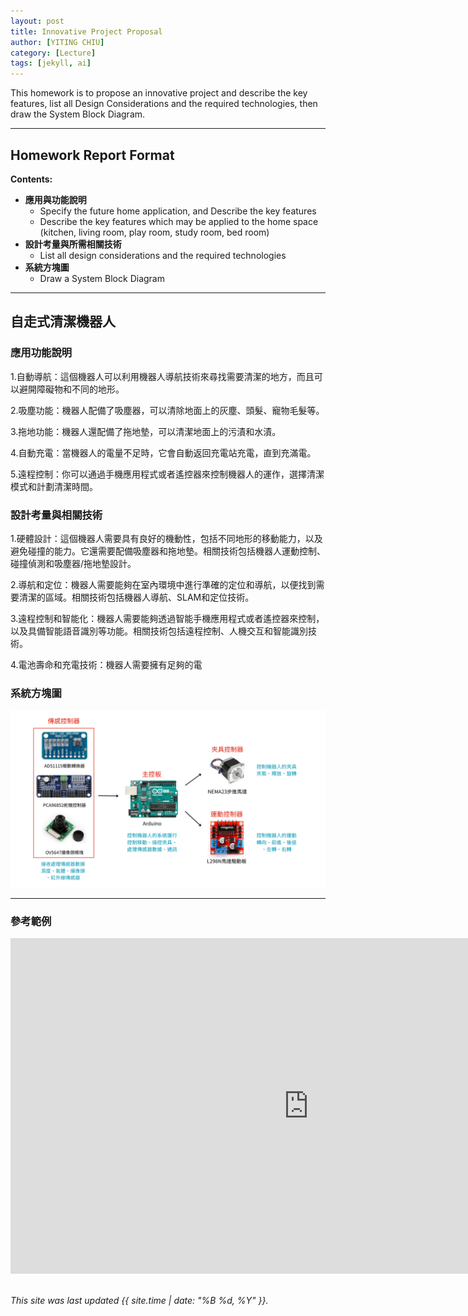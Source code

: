 ```yaml
---
layout: post
title: Innovative Project Proposal
author: [YITING CHIU]
category: [Lecture]
tags: [jekyll, ai]
---
```


This homework is to propose an innovative project and describe the key features, list all Design Considerations and the required technologies, then draw the System Block Diagram.

---
## Homework Report Format
**Contents:**<br>
* **應用與功能說明**
  - Specify the future home application, and Describe the key features
  - Describe the key features which may be applied to the home space (kitchen, living room, play room, study room, bed room)
* **設計考量與所需相關技術**
  - List all design considerations and the required technologies
* **系統方塊圖**
  - Draw a System Block Diagram

---
## 自走式清潔機器人

### 應用功能說明
1.自動導航：這個機器人可以利用機器人導航技術來尋找需要清潔的地方，而且可以避開障礙物和不同的地形。

2.吸塵功能：機器人配備了吸塵器，可以清除地面上的灰塵、頭髮、寵物毛髮等。

3.拖地功能：機器人還配備了拖地墊，可以清潔地面上的污漬和水漬。

4.自動充電：當機器人的電量不足時，它會自動返回充電站充電，直到充滿電。

5.遠程控制：你可以通過手機應用程式或者遙控器來控制機器人的運作，選擇清潔模式和計劃清潔時間。


### 設計考量與相關技術
1.硬體設計：這個機器人需要具有良好的機動性，包括不同地形的移動能力，以及避免碰撞的能力。它還需要配備吸塵器和拖地墊。相關技術包括機器人運動控制、碰撞偵測和吸塵器/拖地墊設計。

2.導航和定位：機器人需要能夠在室內環境中進行準確的定位和導航，以便找到需要清潔的區域。相關技術包括機器人導航、SLAM和定位技術。

3.遠程控制和智能化：機器人需要能夠透過智能手機應用程式或者遙控器來控制，以及具備智能語音識別等功能。相關技術包括遠程控制、人機交互和智能識別技術。

4.電池壽命和充電技術：機器人需要擁有足夠的電


### 系統方塊圖
![](https://github.com/yitingo41o/MCU-project/blob/main/images/1.png?raw=true)

---
### 參考範例
<iframe width="954" height="537" src="https://www.youtube.com/embed/d7NcoepWlyU" title="Real time reinforcement learning demo" frameborder="0" allow="accelerometer; autoplay; clipboard-write; encrypted-media; gyroscope; picture-in-picture; web-share" allowfullscreen></iframe>

<br>
<br>

*This site was last updated {{ site.time | date: "%B %d, %Y" }}.*


